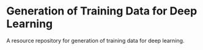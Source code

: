 # Generation of Training Data for Deep Learning

A resource repository for generation of training data for deep learning.